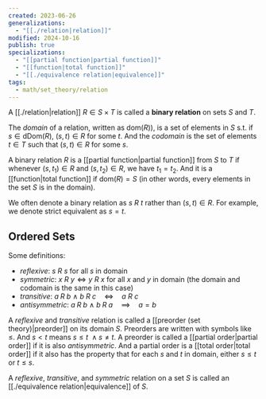 ```yaml
---
created: 2023-06-26
generalizations:
  - "[[./relation|relation]]"
modified: 2024-10-16
publish: true
specializations:
  - "[[partial function|partial function]]"
  - "[[function|total function]]"
  - "[[./equivalence relation|equivalence]]"
tags:
  - math/set_theory/relation
---
```

A [[./relation|relation]] $R \in S \times T$ is called a **binary relation** on sets $S$ and $T$.

The _domain_ of a relation, written as $\text{dom}(R)$), is a set of elements in $S$ s.t. if $s \in \text{dDom}(R)$, $(s, t) \in R$ for some $t$. And the _codomain_ is the set of elements $t \in T$ such that $(s, t) \in R$ for some $s$.

A binary relation $R$ is a [[partial function|partial function]] from $S$ to $T$ if whenever $(s, t_{1}) \in R$  and $(s, t_{2}) \in R$, we have $t_1 = t_2$. And it is a [[function|total function]] if $\text{dom}(R) = S$ (in other words, every elements in the set $S$ is in the domain).

We often denote a binary relation as $s \ R \ t$ rather than $(s, t) \in R$. For example, we denote strict equivalent as $s = t$.

## Ordered Sets
Some definitions:
- _reflexive_: $s \ R \ s$ for all $s$ in domain
- _symmetric_: $x \ R \ y \Longleftrightarrow y \ R \ x$ for all $x$ and $y$ in domain (the domain and codomain is the same in this case)
- _transitive_: $a \; R \; b \ \land \ b \; R \; c \quad \Longleftrightarrow \quad a \ R \ c$
- _antisymmetric_: $a \; R \; b \ \land \ b \; R \; a \quad \implies \quad a = b$

A _reflexive_ and _transitive_ relation is called a [[preorder (set theory)|preorder]] on its domain $S$. Preorders are written with symbols like $\le$. And $s < t$ means $s \le t \ \land s \ne t$.
A preorder is called a [[partial order|partial order]] if it is also _antisymmetric_. And a partial order is a [[total order|total order]] if it also has the property that for each $s$ and $t$ in domain, either $s \le t$ or $t \le s$.

A _reflexive_, _transitive_, and _symmetric_ relation on a set $S$ is called an [[./equivalence relation|equivalence]] of $S$.